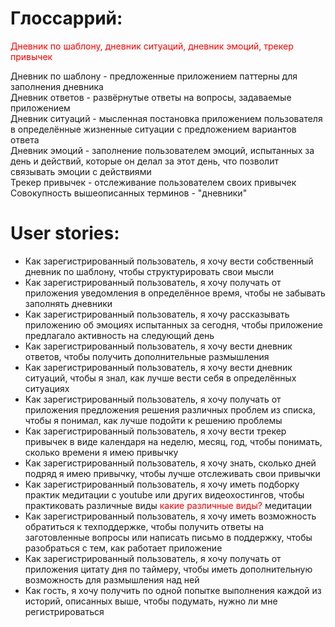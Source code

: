 # Глоссаррий:
<a style='color:red'>Дневник по шаблону, дневник ситуаций, дневник эмоций, трекер привычек</a>

Дневник по шаблону - предложенные приложением паттерны для заполнения дневника\
Дневник ответов - развёрнутые ответы на вопросы, задаваемые приложением\
Дневник ситуаций - мысленная постановка приложением пользователя в определённые жизненные ситуации с предложением вариантов ответа\
Дневник эмоций - заполнение пользователем эмоций, испытанных за день и действий, которые он делал за этот день, что позволит связывать эмоции с действиями\
Трекер привычек - отслеживание пользователем своих привычек\
Совокупность вышеописанных терминов - "дневники"

# User stories:
- Как зарегистрированный пользователь, я хочу вести собственный дневник по шаблону, чтобы структурировать свои мысли
- Как зарегистрированный пользователь, я хочу получать от приложения уведомления в определённое время, чтобы не забывать заполнять дневники
- Как зарегистрированный пользователь, я хочу рассказывать приложению об эмоциях испытанных за сегодня, чтобы приложение предлагало активность на следующий день
- Как зарегистрированный пользователь, я хочу вести дневник ответов, чтобы получить дополнительные размышления
- Как зарегистрированный пользователь, я хочу вести дневник ситуаций, чтобы я знал, как лучше вести себя в определённых ситуациях
- Как зарегистрированный пользователь, я хочу получать от приложения предложения решения различных проблем из списка, чтобы я понимал, как лучше подойти к решению проблемы
- Как зарегистрированный пользователь, я хочу вести трекер привычек в виде календаря на неделю, месяц, год, чтобы понимать, сколько времени я имею привычку
- Как зарегистрированный пользователь, я хочу знать, сколько дней подряд я имею привычку, чтобы лучше отслеживать свои привычки
- Как зарегистрированный пользователь, я хочу иметь подборку практик медитации с youtube или других видеохостингов, чтобы практиковать различные виды <a style='color:red'>какие различные виды?</a> медитации
- Как зарегистрированный пользователь, я хочу иметь возможность обратиться к техподдержке, чтобы получить ответы на заготовленные вопросы или написать письмо в поддержку, чтобы разобраться с тем, как работает приложение
- Как зарегистрированный пользователь, я хочу получать от приложения цитату дня по таймеру, чтобы иметь дополнительную возможность для размышления над ней
- Как гость, я хочу получить по одной попытке выполнения каждой из историй, описанных выше, чтобы подумать, нужно ли мне регистрироваться
